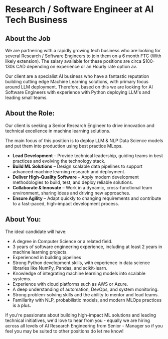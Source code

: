 # Research / Software Engineer at AI Tech Business

## About the Job

We are partnering with a rapidly growing tech business who are looking for several Research / Software Engineers to join them on a 6 month FTC (With likely extension). The salary available for these positions are circa $100-130k CAD depending on experience or an Hourly rate option av.

Our client are a specialist AI business who have a fantastic reputation building cutting edge Machine Learning solutions, with primary focus around LLM deployment. Therefore, based on this we are looking for AI Software Engineers with experience with Python deploying LLM's and leading small teams.

## About the Role:

Our client is seeking a Senior Research Engineer to drive innovation and technical excellence in machine learning solutions.

The main focus of this position is to deploy LLM & NLP Data Science models and put them into production using best practice MLops.

*   **Lead Development** – Provide technical leadership, guiding teams in best practices and evolving the technology stack.
*   **Build ML Solutions** – Design scalable data pipelines to support advanced machine learning research and deployment.
*   **Deliver High-Quality Software** – Apply modern development methodologies to build, test, and deploy reliable solutions.
*   **Collaborate & Innovate** – Work in a dynamic, cross-functional team environment, sharing ideas and driving new approaches.
*   **Ensure Agility** – Adapt quickly to changing requirements and contribute to a fast-paced, high-impact development process.

## About You:

The ideal candidate will have:

*   A degree in Computer Science or a related field.
*   3 years of software engineering experience, including at least 2 years in machine learning projects.
*   Experienced in building pipelines
*   Strong Python development skills, with experience in data science libraries like NumPy, Pandas, and scikit-learn.
*   Knowledge of integrating machine learning models into scalable systems.
*   Experience with cloud platforms such as AWS or Azure.
*   A deep understanding of automation, DevOps, and system monitoring.
*   Strong problem-solving skills and the ability to mentor and lead teams.
*   Familiarity with NLP, probabilistic models, and modern MLOps practices is a plus.

If you're passionate about building high-impact ML solutions and leading technical initiatives, we'd love to hear from you - equally we are hiring across all levels of AI Research Engineering from Senior - Manager so if you feel you may be suited to other positions do let me know! 